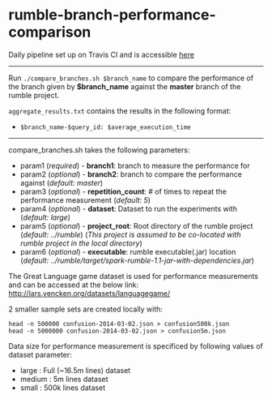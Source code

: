 # rumble-branch-performance-comparison

Daily pipeline set up on Travis CI and is accessible [here](https://travis-ci.org/CanBerker/rumble-branch-performance-comparison/builds)  

----------------

Run `./compare_branches.sh $branch_name` to compare the performance of the branch given by **$branch_name** against the **master** branch of the rumble project.  
  
`aggregate_results.txt` contains the results in the following format: 
- `$branch_name-$query_id: $average_execution_time`
 
  	
----------------
 
compare_branches.sh takes the following parameters:
- param1 (_required_) - **branch1**: branch to measure the performance for
- param2 (_optional_) - **branch2**: branch to compare the performance against (_default: master_)
- param3 (_optional_) - **repetition_count**: \# of times to repeat the performance measurement (_default: 5_)
- param4 (_optional_) - **dataset**: Dataset to run the experiments with (_default: large_)
- param5 (_optional_) - **project_root**: Root directory of the rumble project (_default: ../rumble_) (_This project is assumed to be co-located with rumble project in the local directory_) 
- param6 (_optional_) - **executable**: rumble executable(.jar) location (_default: ../rumble/target/spark-rumble-1.1-jar-with-dependencies.jar_)

The Great Language game dataset is used for performance measurements and can be accessed at the below link:
http://lars.yencken.org/datasets/languagegame/

2 smaller sample sets are created locally with:  
```
head -n 500000 confusion-2014-03-02.json > confusion500k.json  
head -n 5000000 confusion-2014-03-02.json > confusion5m.json  
```

Data size for performance measurement is specificed by following values of dataset parameter:  
- large : Full (~16.5m lines) dataset
- medium : 5m lines dataset
- small : 500k lines dataset
